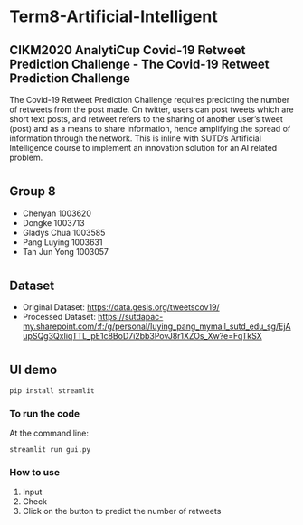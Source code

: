 # Term8-Artificial-Intelligent

## CIKM2020 AnalytiCup Covid-19 Retweet Prediction Challenge - The Covid-19 Retweet Prediction Challenge
The Covid-19 Retweet Prediction Challenge requires predicting the number of retweets from the post made. On twitter, users can post tweets which are short text posts, and retweet refers to the sharing of another user’s tweet (post) and as a means to share information, hence amplifying the spread of information through the network. This is inline with SUTD’s Artificial Intelligence course to implement an innovation solution for an AI related problem.


# 


## Group 8 
- Chenyan       1003620
- Dongke        1003713
- Gladys Chua   1003585
- Pang Luying   1003631
- Tan Jun Yong	1003057

#


## Dataset
- Original Dataset: https://data.gesis.org/tweetscov19/
- Processed Dataset: https://sutdapac-my.sharepoint.com/:f:/g/personal/luying_pang_mymail_sutd_edu_sg/EjAupSQg3QxIiqTTL_pE1c8BoD7i2bb3PovJ8r1XZOs_Xw?e=FqTkSX 


#

## UI demo
```
pip install streamlit
```

### To run the code
At the command line: 
``` 
streamlit run gui.py  
```

### How to use
1. Input 
2. Check 
3. Click on the button to predict the number of retweets

